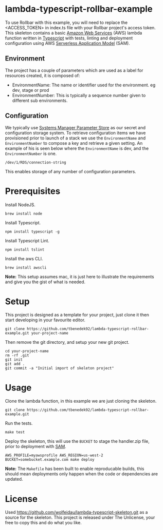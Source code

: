# lambda-typescript-rollbar-example
To use Rollbar with this example, you will need to replace the <ACCESS_TOKEN> in index.ts file with your Rollbar project's access token.
This skeleton contains a basic [Amazon Web Services](https://aws.amazon.com/) (AWS) lambda function written in [Typescript](https://www.typescriptlang.org) with tests, linting and deployment configuration using AWS [Serverless Application Model](https://github.com/awslabs/serverless-application-model) (SAM).


## Environment

The project has a couple of parameters which are used as a label for resources created, it is composed of:

* EnvironmentName: The name or identifier used for the environment. eg dev, stage or prod
* EnvironmentNumber: This is typically a sequence number given to different sub environments.

## Configuration

We typically use [Systems Manager Parameter Store](http://docs.aws.amazon.com/systems-manager/latest/userguide/systems-manager-paramstore.html) as our secret and configuration storage system. To retrieve configuration items we have provisioned prior to launch of a stack we use the `EnvironmentName` and `EnvironmentNumber` to compose a key and retrieve a given setting. An example of his is seen below where the `EnvironmentName` is dev, and the `EnvironmentNumber` is one.

```
/dev/1/RDS/connection-string
```

This enables storage of any number of configuration parameters.

# Prerequisites

Install NodeJS.

```
brew install node
```

Install Typescript.

```
npm install typescript -g
```

Install Typescript Lint.

```
npm install tslint
```

Install the aws CLI.

```
brew install awscli
```

**Note:** This setup assumes mac, it is just here to illustrate the requirements and give you the gist of what is needed.

# Setup

This project is designed as a template for your project, just clone it then start developing in your favourite editor.

```
git clone https://github.com/tbenedek92/lambda-typescript-rollbar-example.git your-project-name
```

Then remove the git directory, and setup your new git project.

```
cd your-project-name
rm -rf .git
git init
git add . 
git commit -a "Initial import of skeleton project"
```

# Usage

Clone the lambda function, in this example we are just cloning the skeleton.

```
git clone https://github.com/tbenedek92/lambda-typescript-rollbar-example.git
```

Run the tests.

```
make test
```

Deploy the skeleton, this will use the `BUCKET` to stage the handler.zip file, prior to deployment with [SAM](https://github.com/awslabs/serverless-application-model).

```
AWS_PROFILE=myawsprofile AWS_REGION=us-west-2 BUCKET=somebucket.example.com make deploy
```

**Note:** The `Makefile` has been built to enable reproducable builds, this should mean deployments only happen when the code or dependencies are updated.

# License
Used https://github.com/wolfeidau/lambda-typescript-skeleton.git as a source for the skeleton.
This project is released under The Unlicense, your free to copy this and do what you like.
